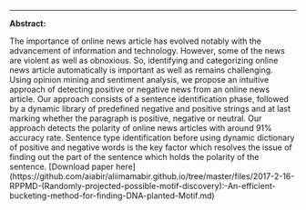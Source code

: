 ---
<p><b>Abstract:</b></p>
The importance of online news article has evolved notably with the advancement of information and technology. However, some of the news are violent as well as obnoxious. So, identifying and categorizing online news article automatically is important as well as remains challenging. Using opinion mining and sentiment analysis, we propose an intuitive approach of detecting positive or negative news from an online news article. Our approach consists of a sentence identification phase, followed by a dynamic library of predefined negative and positive strings and at last marking whether the paragraph is positive, negative or neutral. Our approach detects the polarity of online news articles with around 91% accuracy rate. Sentence type identification before using dynamic dictionary of positive and negative words is the key factor which resolves the issue of finding out the part of the sentence which holds the polarity of the sentence.
[Download paper here](https://github.com/aiabir/aliimamabir.github.io/tree/master/files/2017-2-16-RPPMD-(Randomly-projected-possible-motif-discovery):-An-efficient-bucketing-method-for-finding-DNA-planted-Motif.md)
